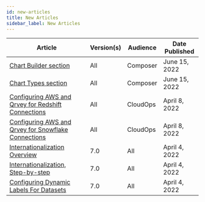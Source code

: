 ```yaml
---
id: new-articles
title: New Articles
sidebar_label: New Articles
---
```

<div style={{textAlign: "justify"}}>

| **Article** | **Version(s)** |**Audience**|  **Date Published** |
| --- | --- | --- |--- |
|[Chart Builder section](../ui-docs/dataviews/chart-builder/how-to-cb.md)|All|Composer| June 15, 2022|
|[Chart Types section](../ui-docs/dataviews/chart-types/bar.md)|All|Composer| June 15, 2022|
|[Configuring AWS and Qrvey for Redshift Connections](../get-started/redshift.md)|All|CloudOps| April 8, 2022|
|[Configuring AWS and Qrvey for Snowflake Connections](../get-started/snowflake.md)|All|CloudOps| April 8, 2022|
|[Internationalization Overview](../special-features/internationalization/overview.md)|7.0|All| April 4, 2022|
|[Internationalization, Step-by-step](../special-features/internationalization/step-by-step.md)|7.0|All| April 4, 2022|
|[Configuring Dynamic Labels For Datasets](../special-features/internationalization/configuring-dynamic-labels.md)|7.0|All| April 4, 2022|

</div>
